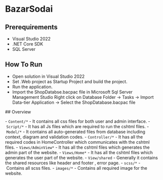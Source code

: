 # BazarSodai



## Prerequirements

* Visual Studio 2022
* .NET Core SDK
* SQL Server

## How To Run

* Open solution in Visual Studio 2022
* Set .Web project as Startup Project and build the project.
* Run the application.
* Import the ShopDatabse.bacpac file in Microsoft Sql Server Management Studio
  Right click on Database Folder -> Tasks -> Import Data-tier Application -> Select the ShopDatabase.bacpac file

## Overview 
  
 - `Content/*` - It contains all css files for both user and admin interface.
 - `Script/*` - It has all Js files which are required to run the cshtml files. 
 - `Model/*` - It contains all auto-generated files from database including context, diagram and validation codes. 
 - `Controller/*` - It has all the required codes in HomeController which communicates with the cshtml files. 
 - `Views/AdminView*` - It has all the cshtml files which generates the admin part of the website.
 - `Views/Home*` - It has all the cshtml files which generates the user part of the website.
 - `View/shared` - Generally it contains the shared resources like header and footer , error page.
 - `scss/*` - Contains all scss files.
 - `images/*` - Contains all required image for the website.
